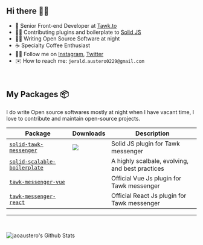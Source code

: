 ## Hi there 👋🏻

- 💼 Senior Front-end Developer at [Tawk.to](https://www.tawk.to)
- 🤝🏻 Contributing plugins and boilerplate to [Solid JS](https://www.solidjs.com/)
- ✍🏻 Writing Open Source Software at night
- ☕ Specialty Coffee Enthusiast
- 🤙🏻 Follow me on [Instagram](https://instagram.com/jaoaustero), [Twitter](https://twitter.com/jaoaustero)
- ✉️ How to reach me: `jerald.austero0229@gmail.com`

<br/>

## My Packages 📦
I do write Open source softwares mostly at night when I have vacant time, I love to contribute and maintain open-source projects.

| Package                                                                                  | Downloads                                                                     | Description                                     |
| ---------------------------------------------------------------------------------------- | ----------------------------------------------------------------------------- | ----------------------------------------------- |
| [`solid-tawk-messenger`](https://github.com/jaoaustero/solid-tawk-messenger)             | ![](https://img.shields.io/npm/dm/solid-tawk-messenger.svg?style=flat-square) | Solid JS plugin for Tawk messenger              |
| [`solid-scalable-boilerplate`](https://github.com/jaoaustero/solid-scalable-boilerplate) |                                                                               | A highly scalbale, evolving, and best practices |
| [`tawk-messenger-vue`](https://github.com/tawk/tawk-messenger-vue)                       |                                                                               | Official Vue Js plugin for Tawk messenger       |
| [`tawk-messenger-react`](https://github.com/tawk/tawk-messenger-react)                   |                                                                               | Official React Js plugin for Tawk messenger     |

---

<br/>

![jaoaustero's Github Stats](https://github-readme-stats.vercel.app/api?username=jaoaustero&count_private=true&text_color=fff&bg_color=360,0061ff,60efff&title_color=fff&show_icons=true&icon_color=fff)
